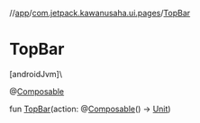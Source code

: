 //[app](../../index.md)/[com.jetpack.kawanusaha.ui.pages](index.md)/[TopBar](-top-bar.md)

# TopBar

[androidJvm]\

@[Composable](https://developer.android.com/reference/kotlin/androidx/compose/runtime/Composable.html)

fun [TopBar](-top-bar.md)(action: @[Composable](https://developer.android.com/reference/kotlin/androidx/compose/runtime/Composable.html)() -&gt; [Unit](https://kotlinlang.org/api/latest/jvm/stdlib/kotlin/-unit/index.html))
